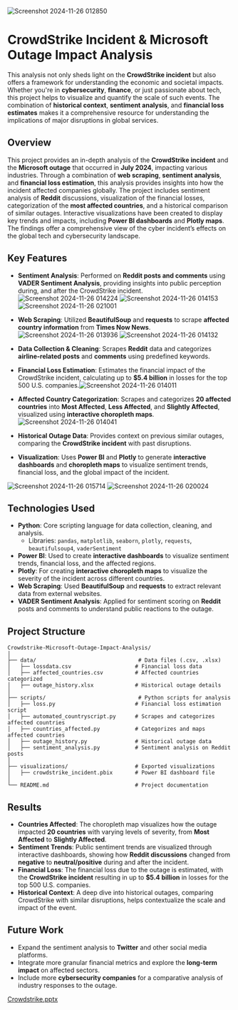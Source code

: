
![Screenshot 2024-11-26 012850](https://github.com/user-attachments/assets/de09b1af-3b9c-469a-a393-0154700d6224)


# CrowdStrike Incident & Microsoft Outage Impact Analysis

This analysis not only sheds light on the **CrowdStrike incident** but also offers a framework for understanding the economic and societal impacts. Whether you're in **cybersecurity**, **finance**, or just passionate about tech, this project helps to visualize and quantify the scale of such events. The combination of **historical context**, **sentiment analysis**, and **financial loss estimates** makes it a comprehensive resource for understanding the implications of major disruptions in global services.

## Overview

This project provides an in-depth analysis of the **CrowdStrike incident** and the **Microsoft outage** that occurred in **July 2024**, impacting various industries. Through a combination of **web scraping**, **sentiment analysis**, and **financial loss estimation**, this analysis provides insights into how the incident affected companies globally. The project includes sentiment analysis of **Reddit** discussions, visualization of the financial losses, categorization of the **most affected countries**, and a historical comparison of similar outages. 
Interactive visualizations have been created to display key trends and impacts, including **Power BI dashboards** and **Plotly maps**. The findings offer a comprehensive view of the cyber incident’s effects on the global tech and cybersecurity landscape.

## Key Features

- **Sentiment Analysis**: Performed on **Reddit posts and comments** using **VADER Sentiment Analysis**, providing insights into public perception  during, and after the CrowdStrike incident.![Screenshot 2024-11-26 014224](https://github.com/user-attachments/assets/24e60671-c87f-47e7-a109-5b4038a7f78e)
![Screenshot 2024-11-26 014153](https://github.com/user-attachments/assets/058d7afd-ab3a-4e40-85e8-cd33d9a986f0)
![Screenshot 2024-11-26 021001](https://github.com/user-attachments/assets/3a2fdb67-0dd4-4ece-bade-46b41e38f002)

- **Web Scraping**: Utilized **BeautifulSoup** and **requests** to scrape **affected country information** from **Times Now News**.![Screenshot 2024-11-26 013936](https://github.com/user-attachments/assets/3b945227-5c96-44b2-ac0e-6a92cbae411e) ![Screenshot 2024-11-26 014132](https://github.com/user-attachments/assets/5edbcd83-e2e8-4077-ab43-654919f4cd35)


- **Data Collection & Cleaning**: Scrapes **Reddit** data and categorizes **airline-related posts** and **comments** using predefined keywords.
- **Financial Loss Estimation**: Estimates the financial impact of the CrowdStrike incident, calculating up to **$5.4 billion** in losses for the top 500 U.S. companies.![Screenshot 2024-11-26 014011](https://github.com/user-attachments/assets/7deccc80-ff29-4609-99e6-beb72f66477e)

- **Affected Country Categorization**: Scrapes and categorizes **20 affected countries** into **Most Affected**, **Less Affected**, and **Slightly Affected**, visualized using **interactive choropleth maps**.![Screenshot 2024-11-26 014041](https://github.com/user-attachments/assets/7c0e0094-7e48-45d5-93df-2408918bef77)

- **Historical Outage Data**: Provides context on previous similar outages, comparing the **CrowdStrike incident** with past disruptions.
- **Visualization**: Uses **Power BI** and **Plotly** to generate **interactive dashboards** and **choropleth maps** to visualize sentiment trends, financial loss, and the global impact of the incident.

![Screenshot 2024-11-26 015714](https://github.com/user-attachments/assets/c00c7f53-b71f-4ee0-989a-23f41f39fe62)
![Screenshot 2024-11-26 020024](https://github.com/user-attachments/assets/ec3e4bab-c922-4621-8b7f-da957cc24997)
## Technologies Used

- **Python**: Core scripting language for data collection, cleaning, and analysis.
  - Libraries: `pandas`, `matplotlib`, `seaborn`, `plotly`, `requests`, `beautifulsoup4`, `vaderSentiment`
- **Power BI**: Used to create **interactive dashboards** to visualize sentiment trends, financial loss, and the affected regions.
- **Plotly**: For creating **interactive choropleth maps** to visualize the severity of the incident across different countries.
- **Web Scraping**: Used **BeautifulSoup** and **requests** to extract relevant data from external websites.
- **VADER Sentiment Analysis**: Applied for sentiment scoring on **Reddit** posts and comments to understand public reactions to the outage.

## Project Structure

```
Crowdstrike-Microsoft-Outage-Impact-Analysis/
│
├── data/                                # Data files (.csv, .xlsx)
│   ├── lossdata.csv                    # Financial loss data
│   ├── affected_countries.csv          # Affected countries categorized
│   ├── outage_history.xlsx             # Historical outage details
│
├── scripts/                             # Python scripts for analysis
│   ├── loss.py                         # Financial loss estimation script
│   ├── automated_countryscript.py      # Scrapes and categorizes affected countries
│   ├── countries_affected.py           # Categorizes and maps affected countries
│   ├── outage_history.py               # Historical outage data
│   ├── sentiment_analysis.py           # Sentiment analysis on Reddit posts
│
├── visualizations/                     # Exported visualizations
│   ├── crowdstrike_incident.pbix       # Power BI dashboard file
│
└── README.md                           # Project documentation
```

## Results

- **Countries Affected**: The choropleth map visualizes how the outage impacted **20 countries** with varying levels of severity, from **Most Affected** to **Slightly Affected**.
- **Sentiment Trends**: Public sentiment trends are visualized through interactive dashboards, showing how **Reddit discussions** changed from **negative** to **neutral/positive** during and after the incident.
- **Financial Loss**: The financial loss due to the outage is estimated, with the **CrowdStrike incident** resulting in up to **$5.4 billion** in losses for the top 500 U.S. companies.
- **Historical Context**: A deep dive into historical outages, comparing CrowdStrike with similar disruptions, helps contextualize the scale and impact of the event.


## Future Work

- Expand the sentiment analysis to **Twitter** and other social media platforms.
- Integrate more granular financial metrics and explore the **long-term impact** on affected sectors.
- Include more **cybersecurity companies** for a comparative analysis of industry responses to the outage.


[Crowdstrike.pptx](https://github.com/user-attachments/files/17913932/Crowdstrike.pptx)





